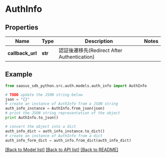 # AuthInfo


## Properties
Name | Type | Description | Notes
------------ | ------------- | ------------- | -------------
**callback_url** | **str** | 認証後遷移先(Redirect After Authentication) | 

## Example

```python
from saasus_sdk_python.src.auth.models.auth_info import AuthInfo

# TODO update the JSON string below
json = "{}"
# create an instance of AuthInfo from a JSON string
auth_info_instance = AuthInfo.from_json(json)
# print the JSON string representation of the object
print AuthInfo.to_json()

# convert the object into a dict
auth_info_dict = auth_info_instance.to_dict()
# create an instance of AuthInfo from a dict
auth_info_form_dict = auth_info.from_dict(auth_info_dict)
```
[[Back to Model list]](../README.md#documentation-for-models) [[Back to API list]](../README.md#documentation-for-api-endpoints) [[Back to README]](../README.md)



